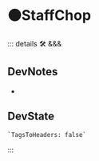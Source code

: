 # 🟠<moto>StaffChop</moto>

::: details 🛠 <dev>&&&</dev>

## DevNotes

-

## DevState

```py
`TagsToHeaders: false`
```

:::

